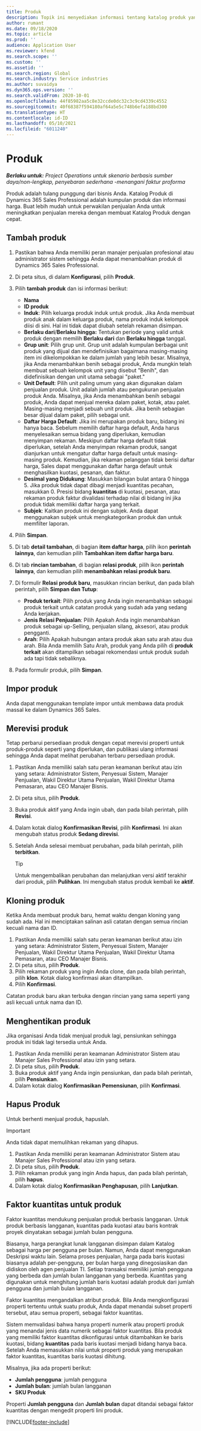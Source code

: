 ```yaml
---
title: Produk
description: Topik ini menyediakan informasi tentang katalog produk yang dapat anda gunakan untuk memberikan informasi kepada pelanggan tentang produk dan harga yang ditawarkan organisasi anda.
author: rumant
ms.date: 09/18/2020
ms.topic: article
ms.prod: ''
audience: Application User
ms.reviewer: kfend
ms.search.scope: ''
ms.custom: ''
ms.assetid: ''
ms.search.region: Global
ms.search.industry: Service industries
ms.author: suvaidya
ms.dyn365.ops.version: ''
ms.search.validFrom: 2020-10-01
ms.openlocfilehash: 44f85982aa5c8e32ccde0dc32c3c9cd4339c4552
ms.sourcegitcommit: 40f68387f594180af64a5e5c748b6efa188bd300
ms.translationtype: HT
ms.contentlocale: id-ID
ms.lasthandoff: 05/10/2021
ms.locfileid: "6011240"
---
```

# <a name="products"></a>Produk

_**Berlaku untuk:** Project Operations untuk skenario berbasis sumber daya/non-lengkap, penyebaran sederhana -menangani faktur proforma_

Produk adalah tulang punggung dari bisnis Anda. Katalog Produk di Dynamics 365 Sales Professional adalah kumpulan produk dan informasi harga. Buat lebih mudah untuk perwakilan penjualan Anda untuk meningkatkan penjualan mereka dengan membuat Katalog Produk dengan cepat.

## <a name="add-a-product"></a>Tambah produk

1.  Pastikan bahwa Anda memiliki peran manajer penjualan profesional atau administrator sistem sehingga Anda dapat menambahkan produk di Dynamics 365 Sales Professional.
2.  Di peta situs, di dalam **Konfigurasi**, pilih **Produk**.
3.  Pilih **tambah produk** dan isi informasi berikut:

    -  **Nama**
    -  **ID produk**
    -  **Induk**: Pilih keluarga produk induk untuk produk. Jika Anda membuat produk anak dalam keluarga produk, nama produk induk kelompok diisi di sini. Hal ini tidak dapat diubah setelah rekaman disimpan.
    -  **Berlaku dari**/**Berlaku hingga:** Tentukan periode yang valid untuk produk dengan memilih **Berlaku dari** dan **Berlaku hingga** tanggal.
    -  **Grup unit**: Pilih grup unit. Grup unit adalah kumpulan berbagai unit produk yang dijual dan mendefinisikan bagaimana masing-masing item ini dikelompokkan ke dalam jumlah yang lebih besar. Misalnya, jika Anda menambahkan benih sebagai produk, Anda mungkin telah membuat sebuah kelompok unit yang disebut "Benih", dan didefinisikan dengan unit utama sebagai "paket."
    -  **Unit Default**: Pilih unit paling umum yang akan digunakan dalam penjualan produk. Unit adalah jumlah atau pengukuran penjualan produk Anda. Misalnya, jika Anda menambahkan benih sebagai produk, Anda dapat menjual mereka dalam paket, kotak, atau palet. Masing-masing menjadi sebuah unit produk. Jika benih sebagian besar dijual dalam paket, pilih sebagai unit.
    -  **Daftar Harga Default**: Jika ini merupakan produk baru, bidang ini hanya baca. Sebelum memilih daftar harga default, Anda harus menyelesaikan semua bidang yang diperlukan, kemudian menyimpan rekaman. Meskipun daftar harga default tidak diperlukan, setelah Anda menyimpan rekaman produk, sangat dianjurkan untuk mengatur daftar harga default untuk masing-masing produk. Kemudian, jika rekaman pelanggan tidak berisi daftar harga, Sales dapat menggunakan daftar harga default untuk menghasilkan kuotasi, pesanan, dan faktur.
    -  **Desimal yang Didukung**: Masukkan bilangan bulat antara 0 hingga 5. Jika produk tidak dapat dibagi menjadi kuantitas pecahan, masukkan 0. Presisi bidang **kuantitas** di kuotasi, pesanan, atau rekaman produk faktur divalidasi terhadap nilai di bidang ini jika produk tidak memiliki daftar harga yang terkait.
    -  **Subjek**: Kaitkan produk ini dengan subjek. Anda dapat menggunakan subjek untuk mengkategorikan produk dan untuk memfilter laporan.

4.  Pilih **Simpan**.
5.  Di tab **detail tambahan**, di bagian **item daftar harga**, pilih ikon **perintah lainnya**, dan kemudian pilih **Tambahkan item daftar harga baru**.
7.  Di tab **rincian tambahan**, di bagian **relasi produk**, pilih ikon **perintah lainnya**, dan kemudian pilih **menambahkan relasi produk baru**.
8.  Di formulir **Relasi produk baru**, masukkan rincian berikut, dan pada bilah perintah, pilih **Simpan dan Tutup**:

    -   **Produk terkait**: Pilih produk yang Anda ingin menambahkan sebagai produk terkait untuk catatan produk yang sudah ada yang sedang Anda kerjakan.
    -   **Jenis Relasi Penjualan**: Pilih Apakah Anda ingin menambahkan produk sebagai up-Selling, penjualan silang, aksesori, atau produk pengganti.
    -   **Arah**: Pilih Apakah hubungan antara produk akan satu arah atau dua arah. Bila Anda memilih Satu Arah, produk yang Anda pilih di **produk terkait** akan ditampilkan sebagai rekomendasi untuk produk sudah ada tapi tidak sebaliknya.

9.  Pada formulir produk, pilih **Simpan**.

## <a name="import-products"></a>Impor produk

Anda dapat menggunakan template impor untuk membawa data produk massal ke dalam Dynamics 365 Sales.

## <a name="revise-a-product"></a>Merevisi produk

Tetap perbarui persediaan produk dengan cepat merevisi properti untuk produk-produk seperti yang diperlukan, dan publikasi ulang informasi sehingga Anda dapat melihat perubahan terbaru persediaan produk.

1.  Pastikan Anda memiliki salah satu peran keamanan berikut atau izin yang setara: Administrator Sistem, Penyesuai Sistem, Manajer Penjualan, Wakil Direktur Utama Penjualan, Wakil Direktur Utama Pemasaran, atau CEO Manajer Bisnis.
2.  Di peta situs, pilih **Produk**.
3.  Buka produk aktif yang Anda ingin ubah, dan pada bilah perintah, pilih **Revisi**.
4.  Dalam kotak dialog **Konfirmasikan Revisi**, pilih **Konfirmasi**. Ini akan mengubah status produk **Sedang direvisi**.
5.  Setelah Anda selesai membuat perubahan, pada bilah perintah, pilih **terbitkan**.

    > [!TIP]
    > Untuk mengembalikan perubahan dan melanjutkan versi aktif terakhir dari produk, pilih **Pulihkan**. Ini mengubah status produk kembali ke **aktif**.

## <a name="clone-a-product"></a>Kloning produk 

Ketika Anda membuat produk baru, hemat waktu dengan kloning yang sudah ada. Hal ini menciptakan salinan asli catatan dengan semua rincian kecuali nama dan ID.

1.  Pastikan Anda memiliki salah satu peran keamanan berikut atau izin yang setara: Administrator Sistem, Penyesuai Sistem, Manajer Penjualan, Wakil Direktur Utama Penjualan, Wakil Direktur Utama Pemasaran, atau CEO Manajer Bisnis.
2.  Di peta situs, pilih **Produk**.
3.  Pilih rekaman produk yang ingin Anda clone, dan pada bilah perintah, pilih **klon**. Kotak dialog konfirmasi akan ditampilkan.
4.  Pilih **Konfirmasi**.

Catatan produk baru akan terbuka dengan rincian yang sama seperti yang asli kecuali untuk nama dan ID.

## <a name="retire-a-product"></a>Menghentikan produk 

Jika organisasi Anda tidak menjual produk lagi, pensiunkan sehingga produk ini tidak lagi tersedia untuk Anda.

1.  Pastikan Anda memiliki peran keamanan Administrator Sistem atau Manajer Sales Professional atau izin yang setara.
2.  Di peta situs, pilih **Produk**.
3.  Buka produk aktif yang Anda ingin pensiunkan, dan pada bilah perintah, pilih **Pensiunkan**.
4.  Dalam kotak dialog **Konfirmasikan Pemensiunan**, pilih **Konfirmasi**.


## <a name="delete-a-product"></a>Hapus Produk

Untuk berhenti menjual produk, hapuslah.

> [!IMPORTANT]
> Anda tidak dapat memulihkan rekaman yang dihapus.

1.  Pastikan Anda memiliki peran keamanan Administrator Sistem atau Manajer Sales Professional atau izin yang setara.
2.  Di peta situs, pilih **Produk**.
3.  Pilih rekaman produk yang ingin Anda hapus, dan pada bilah perintah, pilih **hapus**.
4.  Dalam kotak dialog **Konfirmasikan Penghapusan**, pilih **Lanjutkan**.
 
 ## <a name="quantity-factors-for-products"></a>Faktor kuantitas untuk produk

Faktor kuantitas mendukung penjualan produk berbasis langganan. Untuk produk berbasis langganan, kuantitas pada kuotasi atau baris kontrak proyek dinyatakan sebagai jumlah bulan pengguna.

Biasanya, harga perangkat lunak langganan disimpan dalam Katalog sebagai harga per pengguna per bulan. Namun, Anda dapat menggunakan Deskripsi waktu lain. Selama proses penjualan, harga pada baris kuotasi biasanya adalah per-pengguna, per bulan harga yang dinegosiasikan dan didiskon oleh agen penjualan TI. Setiap transaksi memiliki jumlah pengguna yang berbeda dan jumlah bulan langganan yang berbeda. Kuantitas yang digunakan untuk menghitung jumlah baris kuotasi adalah produk dari jumlah pengguna dan jumlah bulan langganan.

Faktor kuantitas mengandalkan atribut produk. Bila Anda mengkonfigurasi properti tertentu untuk suatu produk, Anda dapat menandai subset properti tersebut, atau semua properti, sebagai faktor kuantitas.

Sistem memvalidasi bahwa hanya properti numerik atau properti produk yang menandai jenis data numerik sebagai faktor kuantitas. Bila produk yang memiliki faktor kuantitas dikonfigurasi untuk ditambahkan ke baris kuotasi, bidang **kuantitas** pada baris kuotasi menjadi bidang hanya baca. Setelah Anda memasukkan nilai untuk properti produk yang merupakan faktor kuantitas, kuantitas baris kuotasi dihitung.

Misalnya, jika ada properti berikut: 

- **Jumlah pengguna**: jumlah pengguna 
- **Jumlah bulan**: jumlah bulan langganan
- **SKU Produk** 

Properti **Jumlah pengguna** dan **Jumlah bulan** dapat ditandai sebagai faktor kuantitas dengan mengedit properti lini produk. 


[!INCLUDE[footer-include](../includes/footer-banner.md)]